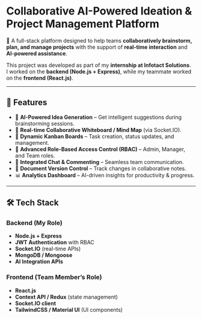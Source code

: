 # Collaborative AI-Powered Ideation & Project Management Platform  

🚀 A full-stack platform designed to help teams **collaboratively brainstorm, plan, and manage projects** with the support of **real-time interaction** and **AI-powered assistance**.  

This project was developed as part of my **internship at Infotact Solutions**.  
I worked on the **backend (Node.js + Express)**, while my teammate worked on the **frontend (React.js)**.  

---

## 🌟 Features  

- 🤖 **AI-Powered Idea Generation** – Get intelligent suggestions during brainstorming sessions.  
- 📝 **Real-time Collaborative Whiteboard / Mind Map** (via Socket.IO).  
- 📌 **Dynamic Kanban Boards** – Task creation, status updates, and management.  
- 🔑 **Advanced Role-Based Access Control (RBAC)** – Admin, Manager, and Team roles.  
- 💬 **Integrated Chat & Commenting** – Seamless team communication.  
- 📄 **Document Version Control** – Track changes in collaborative notes.  
- 📊 **Analytics Dashboard** – AI-driven insights for productivity & progress.  

---

## 🛠️ Tech Stack  

### Backend (My Role)  
- **Node.js + Express**  
- **JWT Authentication** with RBAC  
- **Socket.IO** (real-time APIs)  
- **MongoDB / Mongoose**  
- **AI Integration APIs**  

### Frontend (Team Member’s Role)  
- **React.js**  
- **Context API / Redux** (state management)  
- **Socket.IO client**  
- **TailwindCSS / Material UI** (UI components)  
